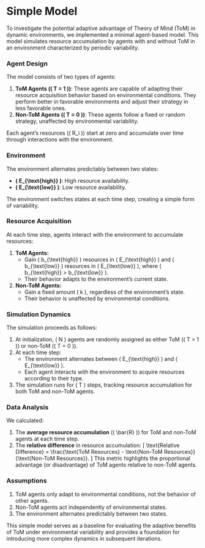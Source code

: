 
# Simple Model
To investigate the potential adaptive advantage of Theory of Mind (ToM) in dynamic environments, we implemented a minimal agent-based model. This model simulates resource accumulation by agents with and without ToM in an environment characterized by periodic variability.

### Agent Design
The model consists of two types of agents:
1. **ToM Agents (\( T = 1 \))**: These agents are capable of adapting their resource acquisition behavior based on environmental conditions. They perform better in favorable environments and adjust their strategy in less favorable ones.
2. **Non-ToM Agents (\( T = 0 \))**: These agents follow a fixed or random strategy, unaffected by environmental variability.

Each agent’s resources (\( R_i \)) start at zero and accumulate over time through interactions with the environment.

### Environment

The environment alternates predictably between two states:
- **\( E_{\text{high}} \)**: High resource availability.
- **\( E_{\text{low}} \)**: Low resource availability.

The environment switches states at each time step, creating a simple form of variability.

### Resource Acquisition
At each time step, agents interact with the environment to accumulate resources:
1. **ToM Agents:**
   - Gain \( b_{\text{high}} \) resources in \( E_{\text{high}} \) and \( b_{\text{low}} \) resources in \( E_{\text{low}} \), where \( b_{\text{high}} > b_{\text{low}} \).
   - Their behavior adapts to the environment’s current state.
2. **Non-ToM Agents:**
   - Gain a fixed amount \( k \), regardless of the environment’s state.
   - Their behavior is unaffected by environmental conditions.

### Simulation Dynamics
The simulation proceeds as follows:
1. At initialization, \( N \) agents are randomly assigned as either ToM (\( T = 1 \)) or non-ToM (\( T = 0 \)).
2. At each time step:
   - The environment alternates between \( E_{\text{high}} \) and \( E_{\text{low}} \).
   - Each agent interacts with the environment to acquire resources according to their type.
3. The simulation runs for \( T \) steps, tracking resource accumulation for both ToM and non-ToM agents.

### Data Analysis
We calculated:
1. The **average resource accumulation** (\( \bar{R} \)) for ToM and non-ToM agents at each time step.
2. The **relative difference** in resource accumulation:
   \[
   \text{Relative Difference} = \frac{\text{ToM Resources} - \text{Non-ToM Resources}}{\text{Non-ToM Resources}}.
   \]
   This metric highlights the proportional advantage (or disadvantage) of ToM agents relative to non-ToM agents.

### Assumptions
1. ToM agents only adapt to environmental conditions, not the behavior of other agents.
2. Non-ToM agents act independently of environmental states.
3. The environment alternates predictably between two states.

This simple model serves as a baseline for evaluating the adaptive benefits of ToM under environmental variability and provides a foundation for introducing more complex dynamics in subsequent iterations.
